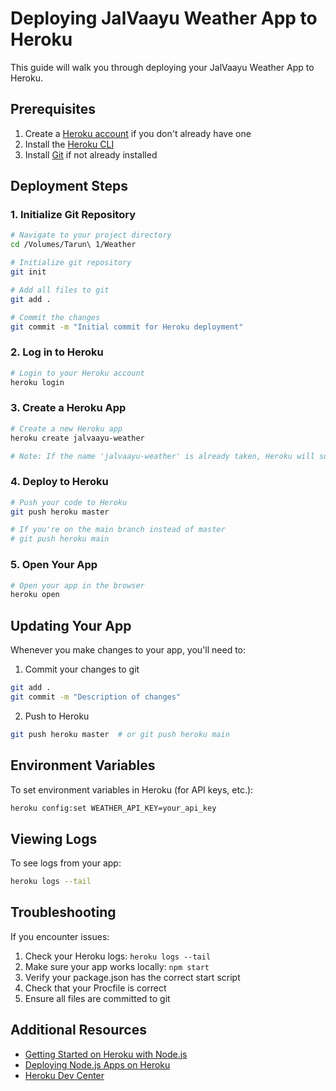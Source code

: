 # Deploying JalVaayu Weather App to Heroku

This guide will walk you through deploying your JalVaayu Weather App to Heroku.

## Prerequisites

1. Create a [Heroku account](https://signup.heroku.com/) if you don't already have one
2. Install the [Heroku CLI](https://devcenter.heroku.com/articles/heroku-cli)
3. Install [Git](https://git-scm.com/downloads) if not already installed

## Deployment Steps

### 1. Initialize Git Repository

```bash
# Navigate to your project directory
cd /Volumes/Tarun\ 1/Weather

# Initialize git repository
git init

# Add all files to git
git add .

# Commit the changes
git commit -m "Initial commit for Heroku deployment"
```

### 2. Log in to Heroku

```bash
# Login to your Heroku account
heroku login
```

### 3. Create a Heroku App

```bash
# Create a new Heroku app
heroku create jalvaayu-weather

# Note: If the name 'jalvaayu-weather' is already taken, Heroku will suggest an alternative name
```

### 4. Deploy to Heroku

```bash
# Push your code to Heroku
git push heroku master

# If you're on the main branch instead of master
# git push heroku main
```

### 5. Open Your App

```bash
# Open your app in the browser
heroku open
```

## Updating Your App

Whenever you make changes to your app, you'll need to:

1. Commit your changes to git
```bash
git add .
git commit -m "Description of changes"
```

2. Push to Heroku
```bash
git push heroku master  # or git push heroku main
```

## Environment Variables

To set environment variables in Heroku (for API keys, etc.):

```bash
heroku config:set WEATHER_API_KEY=your_api_key
```

## Viewing Logs

To see logs from your app:

```bash
heroku logs --tail
```

## Troubleshooting

If you encounter issues:

1. Check your Heroku logs: `heroku logs --tail`
2. Make sure your app works locally: `npm start`
3. Verify your package.json has the correct start script
4. Check that your Procfile is correct
5. Ensure all files are committed to git

## Additional Resources

- [Getting Started on Heroku with Node.js](https://devcenter.heroku.com/articles/getting-started-with-nodejs)
- [Deploying Node.js Apps on Heroku](https://devcenter.heroku.com/articles/deploying-nodejs)
- [Heroku Dev Center](https://devcenter.heroku.com/)
